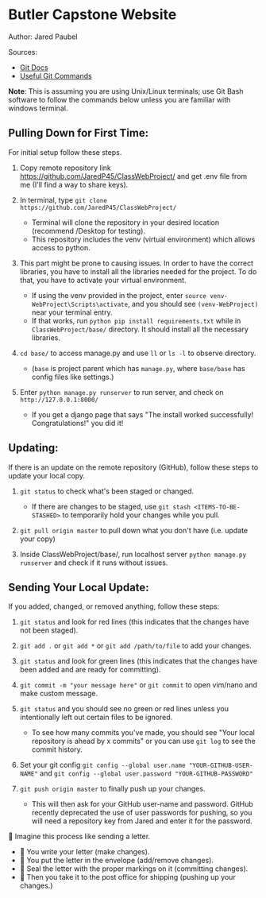 # Butler Capstone Website

Author: Jared Paubel

Sources:
* [Git Docs](https://git-scm.com/)
* [Useful Git Commands](https://krishnaiitd.github.io/gitcommands/git-workflow/)


**Note**: This is assuming you are using Unix/Linux terminals; use Git Bash software to follow the commands below unless you are familiar with windows terminal.

## Pulling Down for First Time:
For initial setup follow these steps.
1. Copy remote repository link https://github.com/JaredP45/ClassWebProject/  and get .env file from me (I'll find a way to share keys).


2. In terminal, type ```git clone https://github.com/JaredP45/ClassWebProject/```
   * Terminal will clone the repository in your desired location (recommend /Desktop for testing).
   * This repository includes the venv (virtual environment) which allows access to python.


3. This part might be prone to causing issues. In order to have the correct libraries, you have to install all the libraries needed for the project. To do that, you have to activate your virtual environment.
   * If using the venv provided in the project, enter ```source venv-WebProject\Scripts\activate```, and you should see ```(venv-WebProject)``` near your terminal entry.
   * If that works, run ```python pip install requirements.txt``` while in ```ClassWebProject/base/``` directory. It should install all the necessary libraries. 


4. ```cd base/``` to access manage.py and use ```ll``` or ```ls -l``` to observe directory.
   * (```base``` is project parent which has ```manage.py```, where ```base/base``` has config files like settings.)


5. Enter ```python manage.py runserver``` to run server, and check on ```http://127.0.0.1:8000/```
   * If you get a django page that says "The install worked successfully! Congratulations!" you did it!

## Updating:
If there is an update on the remote repository (GitHub), follow these steps to update your local copy. 

1. ```git status``` to check what's been staged or changed.
   * If there are changes to be staged, use ```git stash <ITEMS-TO-BE-STASHED>``` to temporarily hold your changes while you pull.

2. ```git pull origin master``` to pull down what you don't have (i.e. update your copy)


3. Inside ClassWebProject/base/, run localhost server ```python manage.py runserver``` and check if it runs without issues.


## Sending Your Local Update:
If you added, changed, or removed anything, follow these steps:
1. ```git status``` and look for red lines (this indicates that the changes have not been staged).


3. ```git add .``` or ```git add *``` or ```git add /path/to/file``` to add your changes.


4. ```git status``` and look for green lines (this indicates that the changes have been added and are ready for committing).


5. ```git commit -m "your message here"``` or ```git commit``` to open vim/nano and make custom message.


6. ```git status``` and you should see no green or red lines unless you intentionally left out certain files to be ignored.
   * To see how many commits you've made, you should see "Your local repository is ahead by x commits" or you can use ```git log``` to see the commit history.


7. Set your git config ```git config --global user.name "YOUR-GITHUB-USER-NAME"``` and ```git config --global user.password "YOUR-GITHUB-PASSWORD"```


8. ```git push origin master``` to finally push up your changes.
   * This will then ask for your GitHub user-name and password. GitHub recently deprecated the use of user passwords for pushing, so you will need a repository key from Jared and enter it for the password.

   
📧 Imagine this process like sending a letter. 
* 🧾 You write your letter (make changes). 
* 📩 You put the letter in the envelope (add/remove changes).
* 📨 Seal the letter with the proper markings on it (committing changes).
* 📮 Then you take it to the post office for shipping (pushing up your changes.)